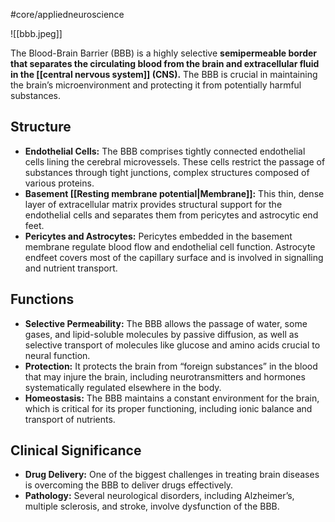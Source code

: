 #core/appliedneuroscience

![[bbb.jpeg]]

The Blood-Brain Barrier (BBB) is a highly selective **semipermeable border that separates the circulating blood from the brain and extracellular fluid in the [[central nervous system]] (CNS).** The BBB is crucial in maintaining the brain’s microenvironment and protecting it from potentially harmful substances.

## Structure

- **Endothelial Cells:** The BBB comprises tightly connected endothelial cells lining the cerebral microvessels. These cells restrict the passage of substances through tight junctions, complex structures composed of various proteins.
- **Basement [[Resting membrane potential|Membrane]]:** This thin, dense layer of extracellular matrix provides structural support for the endothelial cells and separates them from pericytes and astrocytic end feet.
- **Pericytes and Astrocytes:** Pericytes embedded in the basement membrane regulate blood flow and endothelial cell function. Astrocyte endfeet covers most of the capillary surface and is involved in signalling and nutrient transport.

## Functions

- **Selective Permeability:** The BBB allows the passage of water, some gases, and lipid-soluble molecules by passive diffusion, as well as selective transport of molecules like glucose and amino acids crucial to neural function.
- **Protection:** It protects the brain from “foreign substances” in the blood that may injure the brain, including neurotransmitters and hormones systematically regulated elsewhere in the body.
- **Homeostasis:** The BBB maintains a constant environment for the brain, which is critical for its proper functioning, including ionic balance and transport of nutrients.

## Clinical Significance

- **Drug Delivery:** One of the biggest challenges in treating brain diseases is overcoming the BBB to deliver drugs effectively.
- **Pathology:** Several neurological disorders, including Alzheimer’s, multiple sclerosis, and stroke, involve dysfunction of the BBB.
